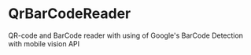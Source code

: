 # QrBarCodeReader
QR-code and BarCode reader with using of Google's BarCode Detection with mobile vision API
